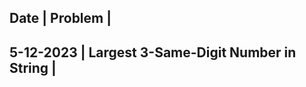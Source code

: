 Date		|		 Problem										|
---------------------------------------------------------------------
5-12-2023	| Largest 3-Same-Digit Number in String					|
---------------------------------------------------------------------